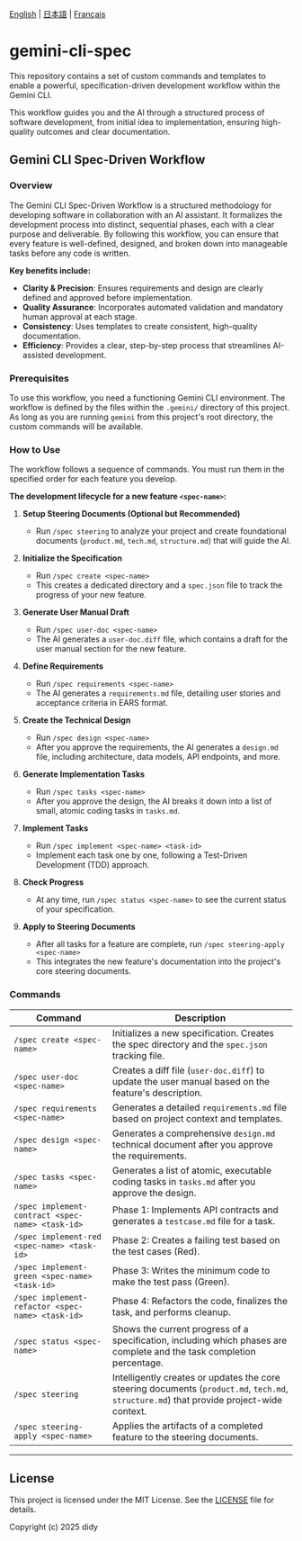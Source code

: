 [English](README.md) | [日本語](README_ja.md) | [Français](README_fr.md)

# gemini-cli-spec

This repository contains a set of custom commands and templates to enable a powerful, specification-driven development workflow within the Gemini CLI.

This workflow guides you and the AI through a structured process of software development, from initial idea to implementation, ensuring high-quality outcomes and clear documentation.

## Gemini CLI Spec-Driven Workflow

### Overview

The Gemini CLI Spec-Driven Workflow is a structured methodology for developing software in collaboration with an AI assistant. It formalizes the development process into distinct, sequential phases, each with a clear purpose and deliverable. By following this workflow, you can ensure that every feature is well-defined, designed, and broken down into manageable tasks before any code is written.

**Key benefits include:**
- **Clarity & Precision**: Ensures requirements and design are clearly defined and approved before implementation.
- **Quality Assurance**: Incorporates automated validation and mandatory human approval at each stage.
- **Consistency**: Uses templates to create consistent, high-quality documentation.
- **Efficiency**: Provides a clear, step-by-step process that streamlines AI-assisted development.

### Prerequisites

To use this workflow, you need a functioning Gemini CLI environment. The workflow is defined by the files within the `.gemini/` directory of this project. As long as you are running `gemini` from this project's root directory, the custom commands will be available.

### How to Use

The workflow follows a sequence of commands. You must run them in the specified order for each feature you develop.

**The development lifecycle for a new feature `<spec-name>`:**

1.  **Setup Steering Documents (Optional but Recommended)**
    - Run `/spec steering` to analyze your project and create foundational documents (`product.md`, `tech.md`, `structure.md`) that will guide the AI.

2.  **Initialize the Specification**
    - Run `/spec create <spec-name>`
    - This creates a dedicated directory and a `spec.json` file to track the progress of your new feature.

3.  **Generate User Manual Draft**
    - Run `/spec user-doc <spec-name>`
    - The AI generates a `user-doc.diff` file, which contains a draft for the user manual section for the new feature.

3.  **Define Requirements**
    - Run `/spec requirements <spec-name>`
    - The AI generates a `requirements.md` file, detailing user stories and acceptance criteria in EARS format.

4.  **Create the Technical Design**
    - Run `/spec design <spec-name>`
    - After you approve the requirements, the AI generates a `design.md` file, including architecture, data models, API endpoints, and more.

5.  **Generate Implementation Tasks**
    - Run `/spec tasks <spec-name>`
    - After you approve the design, the AI breaks it down into a list of small, atomic coding tasks in `tasks.md`.

6.  **Implement Tasks**
    - Run `/spec implement <spec-name> <task-id>`
    - Implement each task one by one, following a Test-Driven Development (TDD) approach.

7.  **Check Progress**
    - At any time, run `/spec status <spec-name>` to see the current status of your specification.

8.  **Apply to Steering Documents**
    - After all tasks for a feature are complete, run `/spec steering-apply <spec-name>`
    - This integrates the new feature's documentation into the project's core steering documents.

### Commands

| Command                                   | Description                                                                                                                              |
| ----------------------------------------- | ---------------------------------------------------------------------------------------------------------------------------------------- |
| `/spec create <spec-name>`                | Initializes a new specification. Creates the spec directory and the `spec.json` tracking file.                                           |
| `/spec user-doc <spec-name>`              | Creates a diff file (`user-doc.diff`) to update the user manual based on the feature's description.                                      |
| `/spec requirements <spec-name>`          | Generates a detailed `requirements.md` file based on project context and templates.                                                      |
| `/spec design <spec-name>`                | Generates a comprehensive `design.md` technical document after you approve the requirements.                                           |
| `/spec tasks <spec-name>`                 | Generates a list of atomic, executable coding tasks in `tasks.md` after you approve the design.                                          |
| `/spec implement-contract <spec-name> <task-id>` | Phase 1: Implements API contracts and generates a `testcase.md` file for a task.                                                         |
| `/spec implement-red <spec-name> <task-id>`      | Phase 2: Creates a failing test based on the test cases (Red).                                                                           |
| `/spec implement-green <spec-name> <task-id>`    | Phase 3: Writes the minimum code to make the test pass (Green).                                                                          |
| `/spec implement-refactor <spec-name> <task-id>` | Phase 4: Refactors the code, finalizes the task, and performs cleanup.                                                                   |
| `/spec status <spec-name>`                | Shows the current progress of a specification, including which phases are complete and the task completion percentage.                   |
| `/spec steering`                          | Intelligently creates or updates the core steering documents (`product.md`, `tech.md`, `structure.md`) that provide project-wide context. |
| `/spec steering-apply <spec-name>`        | Applies the artifacts of a completed feature to the steering documents.                                                                  |

---

## License

This project is licensed under the MIT License. See the [LICENSE](LICENSE) file for details.

Copyright (c) 2025 didy
